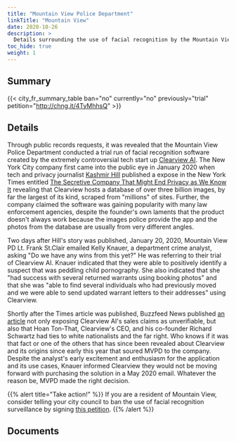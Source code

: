 ```yaml
---
title: "Mountain View Police Department"
linkTitle: "Mountain View"
date: 2020-10-26
description: >
  Details surrounding the use of facial recognition by the Mountain View Police Department.
toc_hide: true
weight: 1
---
```

## Summary
{{< city_fr_summary_table ban="no" currently="no" previously="trial" petition="http://chng.it/4TyMhhsQ" >}}

## Details
Through public records requests, it was revealed that the Mountain View Police Department conducted a trial run of facial recognition software created by the extremely controversial tech start up [Clearview AI](https://clearview.ai/). The New York City company first came into the public eye in January 2020 when tech and privacy journalist [Kashmir Hill](https://www.nytimes.com/by/kashmir-hill) published a expose in the New York Times entitled [The Secretive Company That Might End Privacy as We Know It](https://www.nytimes.com/2020/01/18/technology/clearview-privacy-facial-recognition.html) revealing that Clearview hosts a database of over three billion images, by far the largest of its kind, scraped from "millions" of sites. Further, the company claimed the software was gaining popularity with many law enforcement agencies, despite the founder's own laments that the product doesn't always work because the images police provide the app and the photos from the database are usually from very different angles.

Two days after Hill's story was published, January 20, 2020, Mountain View PD Lt. Frank St.Clair emailed Kelly Knauer, a department crime analyst, asking "Do we have any wins from this yet?" He was referring to their trial of Clearview AI. Knauer indicated that they were able to positively identify a suspect that was peddling child pornography. She also indicated that she "had success with several returned warrants using booking photos" and that she was "able to find several individuals who had previously moved and we were able to send updated warrant letters to their addresses" using Clearview.

Shortly after the Times article was published, Buzzfeed News published [an article](https://www.buzzfeednews.com/article/ryanmac/clearview-ai-nypd-facial-recognition) not only exposing Clearview AI's sales claims as unverifiable, but also that Hoan Ton-That, Clearview's CEO, and his co-founder Richard Schwartz had ties to white nationalists and the far right. Who knows if it was that fact or one of the others that has since been revealed about Clearview and its origins since early this year that soured MVPD to the company. Despite the analyst's early excitement and enthusiasm for the application and its use cases, Knauer informed Clearview they would not be moving forward with purchasing the solution in a May 2020 email. Whatever the reason be, MVPD made the right decision.

{{% alert title="Take action!" %}}
If you are a resident of Mountain View, consider telling your city council to ban the use of facial recognition surveillance by signing [this petition](http://chng.it/4TyMhhsQ).
{{% /alert %}}

## Documents
